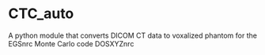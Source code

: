 # CTC_auto
A python module that converts DICOM CT data to voxalized phantom for the EGSnrc Monte Carlo code DOSXYZnrc
